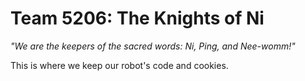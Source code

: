 Team 5206: The Knights of Ni
==================


*"We are the keepers of the sacred words: Ni, Ping, and Nee-womm!"*

This is where we keep our robot's code and cookies.

